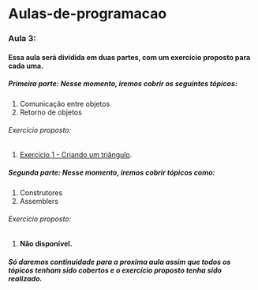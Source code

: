 # Aulas-de-programacao

### Aula 3:

#### Essa aula será dividida em duas partes, com um exercício proposto para cada uma.

##### Primeira parte: Nesse momento, iremos cobrir os seguintes tópicos:

1. Comunicação entre objetos
2. Retorno de objetos

###### Exercício proposto:

1. [Exercício 1 - Criando um triângulo](./Exercise1).

##### Segunda parte: Nesse momento, iremos cobrir tópicos como:

1. Construtores
2. Assemblers

###### Exercício proposto:

1. **Não disponível.**




##### Só daremos continuidade para a proxima aula assim que todos os tópicos tenham sido cobertos e o exercício proposto tenha sido realizado. 